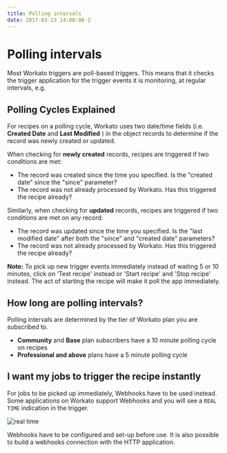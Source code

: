 ```yaml
---
title: Polling intervals
date: 2017-03-23 14:00:00 Z
---
```


# Polling intervals
Most Workato triggers are poll-based triggers. This means that it checks the trigger application for the trigger events it is monitoring, at regular intervals, e.g. 

## Polling Cycles Explained
For recipes on a polling cycle, Workato uses two date/time fields (i.e. **Created Date** and **Last Modified** ) in the object records to determine if the record was newly created or updated.

When checking for **newly created** records, recipes are triggered if two conditions are met:
  * The record was created since the time you specified. Is the "created date" since the "since" parameter?
  * The record was not already processed by Workato. Has this triggered the recipe already?

Similarly, when checking for **updated** records, recipes are triggered if two conditions are met on any record:
  * The record was updated since the time you specified. Is the "last modified date" after both the "since" and "created date" parameters?
  * The record was not already processed by Workato. Has this triggered the recipe already?

**Note:** To pick up new trigger events immediately instead of waiting 5 or 10 minutes, click on 'Test recipe' instead or 'Start recipe' and 'Stop recipe' instead. The act of starting the recipe will make it poll the app immediately.

## How long are polling intervals?
Polling intervals are determined by the tier of Workato plan you are subscribed to.
  * **Community** and **Base** plan subscribers have a 10 minute polling cycle on recipes
  * **Professional and above** plans have a 5 minute polling cycle

## I want my jobs to trigger the recipe instantly
For jobs to be picked up immediately, Webhooks have to be used instead. Some applications on Workato support Webhooks and you will see a `REAL TIME` indication in the trigger.

![real time](~@img/polling-cycle/real-time.jpg)

Webhooks have to be configured and set-up before use.
It is also possible to build a webhooks connection with the HTTP application.
